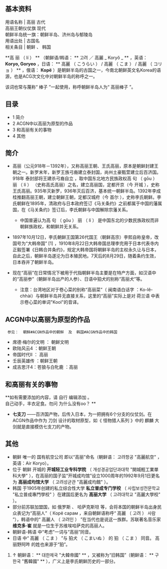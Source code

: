 **基本资料**  
---  
用语名称  |  高丽  古代    
高丽王朝仪仗旗  现代  
朝鲜半岛统一旗：朝鲜半岛、济州岛与郁陵岛  
用语出处  |  古国名   
相关条目  |  朝鲜  、  韩国   
  
  
**高 丽  （  lí  ）  ** （朝鲜语/韩语： ** 고려  ／  高麗  _ Koryŏ  _ ** ，英语： **Koryo,
Goryeo** ，日语： ** 高麗  （  こうらい  ）  /  高麗  （  こま  ）  /  高麗  （  コリョ  ）  ** ，俄语：
**Корё** ）是朝鲜半岛的古国之一，今南北朝鲜英文名Korea的语源，也是ACG次文化中对朝鲜半岛的称呼之一。

该词也常与蔑称“  棒子  ”一起使用，称呼朝鲜半岛人为“  高丽棒子  ”。

##  目录

  * 1  简介 
  * 2  ACGN中以高丽为原型的作品 
  * 3  和高丽有关的事物 
  * 4  其他 

##  简介

  * 高丽（公元918年－1392年），又称高丽王朝、王氏高丽，原本是朝鲜封建王朝之一。新罗末年，新罗王族弓裔建立泰封国，尚州土豪甄萱建立后百济国。918年  泰封部将王建杀弓裔自立  ，取中国东北地方民族政权高  句  （  gōu  ）  丽  （  lí  ）  （史称高氏高丽）之名，建立高丽国，定都开京（今  开城  ），史称王氏高丽。935年灭新罗，936年灭后百济，基本统一朝鲜半岛。1392年李成桂推翻高丽王朝，建立朝鲜王朝，定都汉城府（今  首尔  ），史称李氏朝鲜。李氏朝鲜在1895年，清政府与日本政府签订《马关条约》之前都属于中国的藩属国，在《马关条约》签订后，李氏朝鲜与中国解除宗藩关系。 
    * 中国普遍认为高  句  （  gōu  ）  丽  （  lí  ）  是中国东北的少数民族政权而非朝鲜族政权，和朝鲜并无关系。 
  * 1897年10月12日，李氏朝鲜王国第26代国王（朝鲜高宗）李熙自称皇帝，改国号为“大韩帝国”  [1]  ，1910年8月22日大韩帝国总理李完用于日本代表寺内正毅签署《日韩合并条约》，规定大韩帝国将朝鲜半岛的主权永久让与日本，自此之后，朝鲜半岛遂沦为日本殖民地。7天后的8月29日，随着条约生效，日本吞并了朝鲜半岛。 

  * 现在“高丽”在日常情况下被用于代指朝鲜半岛主要是在特产方面，如汉语中的“高丽参”（朝鲜半岛出产的人参）、日语中狛犬的别称“高丽犬”等。 
    * 注意：台湾地区对于卷心菜的别称“高丽菜”（  闽南语白话字  ：Ko-lê-chhài）与朝鲜半岛并无直接关系，这里的“高丽”实际上是对  荷兰语  中表示卷心菜的单词"Kool"的音译。 

##  ACGN中以高丽为原型的作品

     参见：  朝鲜#ACGN作品中的朝鲜  及  韩国#ACGN作品中的韩国 

  * 席德·梅尔的文明  ：  朝鲜文明 
  * 欧陆风云4  ：朝鲜王朝 
  * 帝国时代II  ：  高丽 
  * 壬辰英雄传  ：朝鲜王朝 
  * 成吉思汗4：苍狼与白牝鹿  ：高丽 

##  和高丽有关的事物

**如有需要添加的内容，请 自行  编辑添加  。  
自己动手，丰衣足食。勿问  为什么没有oo？  **

  * **七支刀** ——百济国产物，后传入日本，为一把拥有6个分支的仪仗剑。在ACGN作品中作为  刀剑  设计的取材原型，如《  怪物猎人系列  》中的  麒麟  大剑就是直接模仿七支刀的产物。 

##  其他

  * 朝鲜  唯一的  国有航空公司  即以“高丽”命名（朝鲜语：  고려항공 "高麗航空"  ，英语：Air Koryo）。 
  * 位于  朝鲜  开城的 **开城轻工业专科学院** （  개성경공업단과대학 "開城輕工業單科大學"  ），在高丽的国子监“开城成均馆”设立1000周年的1992年9月1日更名为 **高丽成均馆大学** （  고려성균관 "高麗成均館"  ）。 
  * 韩国  于1905年创建的私立综合性大学 **私立普成专门学校** （  사립보성전문학교 "私立普成專門學校"  ）在建国后更名为 **高丽大学** （  고려대학교 "高麗大學校"  ）。 
  * 部分前苏联加盟国，如  俄罗斯  、  哈萨克斯坦  等，会将本国的朝鲜半岛出身民众表记为“高丽人”（  Корё сарам  ，来自朝鲜语称呼“  高麗  （  고려  ）  사람  ”），韩语中的“  高麗人  （  고려인  ）  ”在当代也是说这一族群。苏联著名音乐家 **维克多·崔** 就是一位生于苏维埃哈萨克的高丽人。 
  * 朝鲜语-韩语  中“考虑”一词与“高丽”同音。 
  * 日语  中“  高麗  （  こま  ）  ”与  狛犬  （  こまいぬ  ）  的  狛  （  こま  ）  同音。  高丽野阿吽  的姓也来源于“狛”。 

  1. ↑  朝鲜语： ** 대한제국 "大韓帝國"  ** ，又被称为“旧韩国”（朝鲜语： ** 구한국 "舊韓國"  ** ），广义上是李氏朝鲜历史的一部分。 

